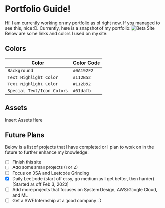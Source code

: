 # Portfolio Guide!
Hi! I am currently working on my portfolio as of right now. If you managed to see this, nice :D. Currently, here is a snapshot of my portfolio:
![Beta Site](https://prnt.sc/qL0ajlVCrZKv)
Below are some links and colors I used on my site:


## Colors
|Color|Color Code|
|--|--|
|`Background`|`#0A192F2`|
|`Text Highlight Color`|`#112B52`|
|`Text Highlight Color`|`#112b52`|
|`Special Text/Icon Colors`|`#61dafb`|

## Assets
Insert Assets Here

## Future Plans
Below is a list of projects that I have completed or I plan to work on in the future to further enhance my knowledge:

 - [ ] Finish this site
 - [ ] Add some small projects (1 or 2)
 - [ ] Focus on DSA and Leetcode Grinding
 - [x] Daily Leetcode (start off easy, go medium as I get better, then harder) [Started as off Feb 3, 2023]
- [ ]  Add more projects that focuses on System Design, AWS/Google Cloud, and ML
- [ ] Get a SWE Internship at a good company :D
<!---
## KaTeX

You can render LaTeX mathematical expressions using [KaTeX](https://khan.github.io/KaTeX/):

The *Gamma function* satisfying $\Gamma(n) = (n-1)!\quad\forall n\in\mathbb N$ is via the Euler integral

$$
\Gamma(z) = \int_0^\infty t^{z-1}e^{-t}dt\,.
$$

> You can find more information about **LaTeX** mathematical expressions [here](http://meta.math.stackexchange.com/questions/5020/mathjax-basic-tutorial-and-quick-reference).


## UML diagrams

You can render UML diagrams using [Mermaid](https://mermaidjs.github.io/). For example, this will produce a sequence diagram:

--->

